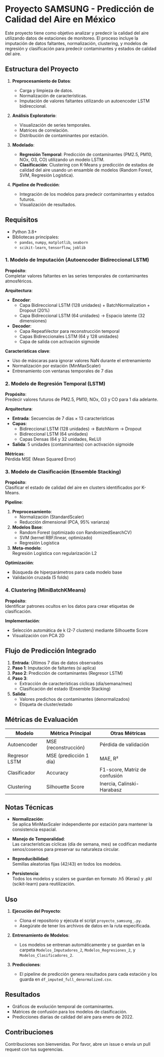 # Proyecto SAMSUNG - Predicción de Calidad del Aire en México

Este proyecto tiene como objetivo analizar y predecir la calidad del aire utilizando datos de estaciones de monitoreo. El proceso incluye la imputación de datos faltantes, normalización, clustering, y modelos de regresión y clasificación para predecir contaminantes y estados de calidad del aire.

## Estructura del Proyecto

1. **Preprocesamiento de Datos**:
   - Carga y limpieza de datos.
   - Normalización de características.
   - Imputación de valores faltantes utilizando un autoencoder LSTM bidireccional.

2. **Análisis Exploratorio**:
   - Visualización de series temporales.
   - Matrices de correlación.
   - Distribución de contaminantes por estación.

3. **Modelado**:
   - **Regresión Temporal**: Predicción de contaminantes (PM2.5, PM10, NOx, O3, CO) utilizando un modelo LSTM.
   - **Clasificación**: Clustering con K-Means y predicción de estados de calidad del aire usando un ensamble de modelos (Random Forest, SVM, Regresión Logística).

4. **Pipeline de Predicción**:
   - Integración de los modelos para predecir contaminantes y estados futuros.
   - Visualización de resultados.

## Requisitos

- Python 3.8+
- Bibliotecas principales:
  - `pandas`, `numpy`, `matplotlib`, `seaborn`
  - `scikit-learn`, `tensorflow`, `joblib`

### 1. Modelo de Imputación (Autoencoder Bidireccional LSTM)

**Propósito**:  
Completar valores faltantes en las series temporales de contaminantes atmosféricos.

**Arquitectura**:
- **Encoder**:
  - Capa Bidireccional LSTM (128 unidades) + BatchNormalization + Dropout (20%)
  - Capa Bidireccional LSTM (64 unidades) → Espacio latente (32 dimensiones)
- **Decoder**:
  - Capa RepeatVector para reconstrucción temporal
  - Capas Bidireccionales LSTM (64 y 128 unidades)
  - Capa de salida con activación sigmoide

**Características clave**:
- Uso de máscaras para ignorar valores NaN durante el entrenamiento
- Normalización por estación (MinMaxScaler)
- Entrenamiento con ventanas temporales de 7 días

### 2. Modelo de Regresión Temporal (LSTM)

**Propósito**:  
Predecir valores futuros de PM2.5, PM10, NOx, O3 y CO para 1 día adelante.

**Arquitectura**:
- **Entrada**: Secuencias de 7 días × 13 características
- **Capas**:
  - Bidireccional LSTM (128 unidades) → BatchNorm → Dropout
  - Bidireccional LSTM (64 unidades)
  - Capas Densas (64 y 32 unidades, ReLU)
- **Salida**: 5 unidades (contaminantes) con activación sigmoide

**Métricas**:  
Pérdida MSE (Mean Squared Error)

### 3. Modelo de Clasificación (Ensemble Stacking)

**Propósito**:  
Clasificar el estado de calidad del aire en clusters identificados por K-Means.

**Pipeline**:
1. **Preprocesamiento**:
   - Normalización (StandardScaler)
   - Reducción dimensional (PCA, 95% varianza)
2. **Modelos Base**:
   - Random Forest (optimizado con RandomizedSearchCV)
   - SVM (kernel RBF/linear, optimizado)
   - Regresión Logística
3. **Meta-modelo**:  
   Regresión Logística con regularización L2

**Optimización**:
- Búsqueda de hiperparámetros para cada modelo base
- Validación cruzada (5 folds)

### 4. Clustering (MiniBatchKMeans)

**Propósito**:  
Identificar patrones ocultos en los datos para crear etiquetas de clasificación.

**Implementación**:
- Selección automática de k (2-7 clusters) mediante Silhouette Score
- Visualización con PCA 2D

## Flujo de Predicción Integrado

1. **Entrada**: Últimos 7 días de datos observados
2. **Paso 1**: Imputación de faltantes (si aplica)
3. **Paso 2**: Predicción de contaminantes (Regresor LSTM)
4. **Paso 3**: 
   - Extracción de características cíclicas (día/semana/mes)
   - Clasificación del estado (Ensemble Stacking)
5. **Salida**:  
   - Valores predichos de contaminantes (denormalizados)
   - Etiqueta de cluster/estado

## Métricas de Evaluación

| Modelo          | Métrica Principal               | Otras Métricas                     |
|-----------------|----------------------------------|------------------------------------|
| Autoencoder     | MSE (reconstrucción)            | Pérdida de validación              |
| Regresor LSTM   | MSE (predicción 1 día)          | MAE, R²                            |
| Clasificador    | Accuracy                        | F1-score, Matriz de confusión      |
| Clustering      | Silhouette Score                | Inercia, Calinski-Harabasz         |

## Notas Técnicas

- **Normalización**:  
  Se aplica MinMaxScaler independiente por estación para mantener la consistencia espacial.

- **Manejo de Temporalidad**:  
  Las características cíclicas (día de semana, mes) se codifican mediante senos/cosenos para preservar su naturaleza circular.

- **Reproducibilidad**:  
  Semillas aleatorias fijas (42/43) en todos los modelos.

- **Persistencia**:  
  Todos los modelos y scalers se guardan en formato .h5 (Keras) y .pkl (scikit-learn) para reutilización.



## Uso

1. **Ejecución del Proyecto**:
   - Clona el repositorio y ejecuta el script `proyecto_samsung_.py`.
   - Asegúrate de tener los archivos de datos en la ruta especificada.

2. **Entrenamiento de Modelos**:
   - Los modelos se entrenan automáticamente y se guardan en la carpeta `Modelos_Imputadores_2`, `Modelos_Regresiones_2`, y `Modelos_Clasificadores_2`.

3. **Predicciones**:
   - El pipeline de predicción genera resultados para cada estación y los guarda en `df_imputed_full_denormalized.csv`.

## Resultados

- Gráficos de evolución temporal de contaminantes.
- Matrices de confusión para los modelos de clasificación.
- Predicciones diarias de calidad del aire para enero de 2022.

## Contribuciones

Contribuciones son bienvenidas. Por favor, abre un issue o envía un pull request con tus sugerencias.
